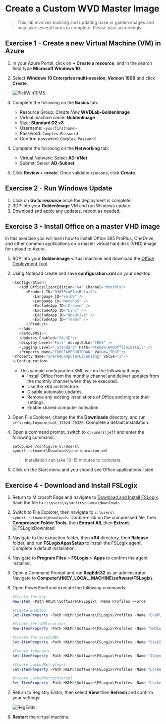 # Create a Custom WVD Master Image

> This lab involves building and updating base or golden images and may take several hours to complete.  Please plan accordingly.

## Exercise 1 - Create a new Virtual Machine (VM) in Azure

1. In your Azure Portal, click on **+ Create a resource**, and in the search field type **Microsoft Windows 10**.
2. Select **Windows 10 Enterprise multi-session, Version 1909** and click **Create**.

   ![PickWin10MS](../attachments/PickWin10MS.PNG)

3. Complete the following on the **Basics** tab:
   * Resource Group: *Create New* **WVDLab-GoldenImage**
   * Virtual machine name: **GoldenImage**
   * Size: **Standard D2 v3**
   * Username: `<yourfirstname>`
   * Password: `Complex.Password`
   * Confirm password: `Complex.Password`
4. Complete the following on the **Networking** tab:
   * Virtual Network: Select **AD-VNet**
   * Subnet: Select **AD-Subnet**
5. Click **Review + create**.  Once validation passes, click **Create**.

## Exercise 2 - Run Windows Update

1. Click on **Go to resource** once the deployment is complete.
2. RDP into your **GoldenImage** VM and run Windows update.
3. Download and apply any updates, reboot as needed.

## Exercise 3 - Install Office on a master VHD image

In this exercise you will learn how to install Office 365 ProPlus, OneDrive, and other common applications on a master virtual hard disk (VHD) image for upload to Azure.

1. RDP into your **GoldenImage** virtual machine and download the [Office Deployment Tool](https://www.microsoft.com/en-us/download/details.aspx?id=49117).
2. Using Notepad create and save **configuration.xml** on your desktop:

   ```PowerShell
   <Configuration>
      <Add OfficeClientEdition="64" Channel="Monthly">
         <Product ID="O365ProPlusRetail">
            <Language ID="en-US" />
            <Language ID="MatchOS" />
            <ExcludeApp ID="Groove" />
            <ExcludeApp ID="Lync" />
            <ExcludeApp ID="OneDrive" />
            <ExcludeApp ID="Teams" />
         </Product>
      </Add>
      <RemoveMSI/>
      <Updates Enabled="FALSE"/>
      <Display Level="Full" AcceptEULA="TRUE" />
      <Logging Level=" Standard" Path="%temp%\WVDOfficeInstall" />
      <Property Name="FORCEAPPSHUTDOWN" Value="TRUE"/>
   <Property Name="SharedComputerLicensing" Value="1"/>
   </Configuration>
   ```

   * This sample configuration XML will do the following things:
      * Install Office from the monthly channel and deliver updates from the monthly channel when they're executed.
      * Use the x64 architecture.
      * Disable automatic updates.
      * Remove any existing installations of Office and migrate their settings.
      * Enable shared computer activation.
3. Open File Explorer, change the the **Downloads** directory, and run `officedeploymenttool_12624-20320`.  Complete a default installation.
4. Open a command prompt, switch to `c:\users\jeff` and enter the following command:

   `Setup.exe /configure C:\Users\<yourfirstname>\Downloads\configuration.xml`

   > Installation can take 10-15 minutes to complete.

5. Click on the Start menu and you should see Office applications listed.

## Exercise 4 - Download and Install FSLogix

1. Return to Microsoft Edge and navigate to [Download and Install FSLogix](https://aka.ms/fslogix_download). Save the file to `c:\users\<yourfirstname>\downloads`

2. Switch to File Explorer, then navigate to `c:\users\<yourfirstname>\downloads`.  Double-click on the compressed file,  then **Compressed Folder Tools**, then **Extract All**, then **Extract**.
![FSLogixDownload](../attachments/FSLogixDownload.PNG)

3. Navigate to the extraction folder, then **x64** directory, then **Release** folder, and run **FSLogixAppsSetup** to install the FSLogix agent.  Complete a default installation.

4. Navigate to **Program Files** \> **FSLogix** \> **Apps** to confirm the agent installed.

5. Open a Command Prompt and run **RegEdit32** as an administrator. Navigate to **Computer\\HKEY_LOCAL_MACHINE\\software\\FSLogix\\**.

6. Open PowerShell and execute the following commands:

    ``` powershell
    #Create the key
    New-Item -Path HKLM:\Software\FSLogix\ -Name Profiles –Force

    #Create Enabled
    Set-ItemProperty -Path HKLM:\Software\FSLogix\Profiles -Name "Enabled" -Type "Dword" -Value "1"

    #Create the VHDLocations
    New-ItemProperty -Path HKLM:\Software\FSLogix\Profiles -Name "VHDLocations" -Value \\DC01\WVDFSLogix -PropertyType MultiString -Force

    #Create the SizeInMBs
    Set-ItemProperty -Path HKLM:\Software\FSLogix\Profiles -Name "SizeInMBs" -Type "Dword" -Value "32768"

    #Create IsDynamic
    Set-ItemProperty -Path HKLM:\Software\FSLogix\Profiles -Name "IsDynamic" -Type "Dword" -Value "1"

    #Create LockedRetryCount
    Set-ItemProperty -Path HKLM:\Software\FSLogix\Profiles -Name "LockedRetryCount" -Type "Dword" -Value "1"

    #Create LockedRetryInterval
    Set-ItemProperty -Path HKLM:\Software\FSLogix\Profiles -Name "LockedRetryInterval" -Type "Dword" -Value "0"
    ```

7. Return to Registry Editor, then select **View** then **Refresh** and confirm your settings:

    ![RegEdits](../attachments/RegEdits.PNG)

8. **Restart** the virtual machine.


